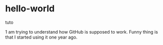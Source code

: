 # hello-world
tuto

1 am trying to understand how GitHub is supposed to work. Funny thing is that I started using it one year ago.
